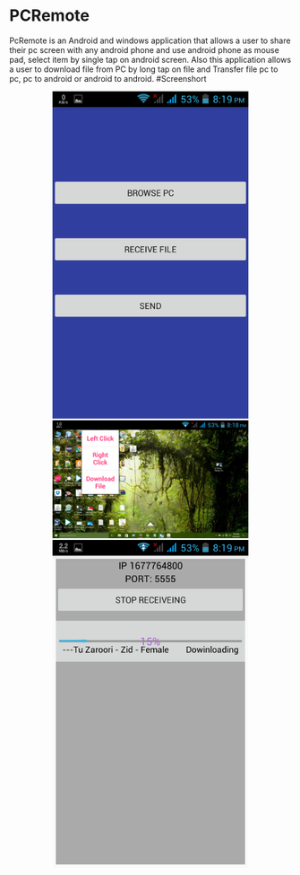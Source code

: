 # PCRemote
PcRemote is an Android and windows application that allows a user to share their pc screen with any android phone and use android phone as mouse pad, select item by single tap on android screen. Also this application allows a user to download file from PC by long tap on file and Transfer file pc to pc, pc to android or android to android.
#Screenshort
<p align="center">
  <img src="https://github.com/AHTanvir/PCRemote/blob/master/screenshort/s1.png" width="350"/>
  <img src="https://github.com/AHTanvir/PCRemote/blob/master/screenshort/s2.png" width="350"/>
  <img src="https://github.com/AHTanvir/PCRemote/blob/master/screenshort/s3.png" width="350"/>
</p>
